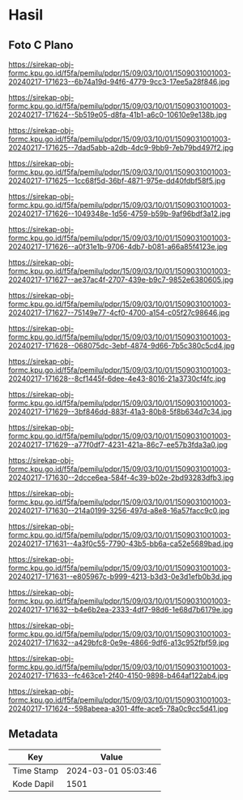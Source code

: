 # Hasil

## Foto C Plano

https://sirekap-obj-formc.kpu.go.id/f5fa/pemilu/pdpr/15/09/03/10/01/1509031001003-20240217-171623--6b74a19d-94f6-4779-9cc3-17ee5a28f846.jpg

https://sirekap-obj-formc.kpu.go.id/f5fa/pemilu/pdpr/15/09/03/10/01/1509031001003-20240217-171624--5b519e05-d8fa-41b1-a6c0-10610e9e138b.jpg

https://sirekap-obj-formc.kpu.go.id/f5fa/pemilu/pdpr/15/09/03/10/01/1509031001003-20240217-171625--7dad5abb-a2db-4dc9-9bb9-7eb79bd497f2.jpg

https://sirekap-obj-formc.kpu.go.id/f5fa/pemilu/pdpr/15/09/03/10/01/1509031001003-20240217-171625--1cc68f5d-36bf-4871-975e-dd40fdbf58f5.jpg

https://sirekap-obj-formc.kpu.go.id/f5fa/pemilu/pdpr/15/09/03/10/01/1509031001003-20240217-171626--1049348e-1d56-4759-b59b-9af96bdf3a12.jpg

https://sirekap-obj-formc.kpu.go.id/f5fa/pemilu/pdpr/15/09/03/10/01/1509031001003-20240217-171626--a0f31e1b-9706-4db7-b081-a66a85f4123e.jpg

https://sirekap-obj-formc.kpu.go.id/f5fa/pemilu/pdpr/15/09/03/10/01/1509031001003-20240217-171627--ae37ac4f-2707-439e-b9c7-9852e6380605.jpg

https://sirekap-obj-formc.kpu.go.id/f5fa/pemilu/pdpr/15/09/03/10/01/1509031001003-20240217-171627--75149e77-4cf0-4700-a154-c05f27c98646.jpg

https://sirekap-obj-formc.kpu.go.id/f5fa/pemilu/pdpr/15/09/03/10/01/1509031001003-20240217-171628--068075dc-3ebf-4874-9d66-7b5c380c5cd4.jpg

https://sirekap-obj-formc.kpu.go.id/f5fa/pemilu/pdpr/15/09/03/10/01/1509031001003-20240217-171628--8cf1445f-6dee-4e43-8016-21a3730cf4fc.jpg

https://sirekap-obj-formc.kpu.go.id/f5fa/pemilu/pdpr/15/09/03/10/01/1509031001003-20240217-171629--3bf846dd-883f-41a3-80b8-5f8b634d7c34.jpg

https://sirekap-obj-formc.kpu.go.id/f5fa/pemilu/pdpr/15/09/03/10/01/1509031001003-20240217-171629--a77f0df7-4231-421a-86c7-ee57b3fda3a0.jpg

https://sirekap-obj-formc.kpu.go.id/f5fa/pemilu/pdpr/15/09/03/10/01/1509031001003-20240217-171630--2dcce6ea-584f-4c39-b02e-2bd93283dfb3.jpg

https://sirekap-obj-formc.kpu.go.id/f5fa/pemilu/pdpr/15/09/03/10/01/1509031001003-20240217-171630--214a0199-3256-497d-a8e8-16a57facc9c0.jpg

https://sirekap-obj-formc.kpu.go.id/f5fa/pemilu/pdpr/15/09/03/10/01/1509031001003-20240217-171631--4a3f0c55-7790-43b5-bb6a-ca52e5689bad.jpg

https://sirekap-obj-formc.kpu.go.id/f5fa/pemilu/pdpr/15/09/03/10/01/1509031001003-20240217-171631--e805967c-b999-4213-b3d3-0e3d1efb0b3d.jpg

https://sirekap-obj-formc.kpu.go.id/f5fa/pemilu/pdpr/15/09/03/10/01/1509031001003-20240217-171632--b4e6b2ea-2333-4df7-98d6-1e68d7b6179e.jpg

https://sirekap-obj-formc.kpu.go.id/f5fa/pemilu/pdpr/15/09/03/10/01/1509031001003-20240217-171632--a429bfc8-0e9e-4866-9df6-a13c952fbf59.jpg

https://sirekap-obj-formc.kpu.go.id/f5fa/pemilu/pdpr/15/09/03/10/01/1509031001003-20240217-171633--fc463ce1-2f40-4150-9898-b464af122ab4.jpg

https://sirekap-obj-formc.kpu.go.id/f5fa/pemilu/pdpr/15/09/03/10/01/1509031001003-20240217-171624--598abeea-a301-4ffe-ace5-78a0c9cc5d41.jpg


## Metadata

| Key        | Value               |
| ---------- | ------------------- |
| Time Stamp | 2024-03-01 05:03:46 |
| Kode Dapil | 1501                |



